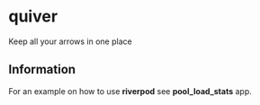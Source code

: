 # quiver

Keep all your arrows in one place

## Information

For an example on how to use **riverpod** see **pool_load_stats** app. 

